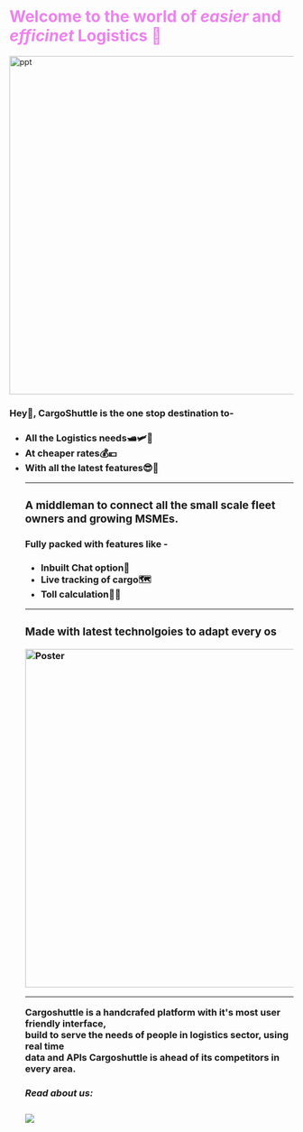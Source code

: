 <h1> <font color="violet">Welcome to the world of <b><em>easier</em></b> and <b><em>efficinet</em></b> Logistics 🚚</font></h1>
<a href="https://ibb.co/ZMP8vYj"><img src="https://i.ibb.co/NyPjfmv/ppt.png" alt="ppt" border="0" width="600px"></a>
<h3>Hey👋, CargoShuttle is the one stop destination to-<h3>
<ul>
  <li>All the Logistics needs🛥🛩🚃</li>
  <li>At cheaper rates💰💴</li>
  <li>With all the latest features😎🤩</li>
<hr color="red">
<h3>A middleman to connect all the small scale fleet owners and growing MSMEs.</h3>
<h4>Fully packed with features like -</h4> 
<ul type="disc">
  <li>Inbuilt Chat option📱</li>
  <li>Live tracking of cargo🗺</li>
  <li>Toll calculation🚥🚏</li>
</ul>
<hr>
<h3>Made with latest technolgoies to adapt every os</h3>
<a href="https://ibb.co/FJrpw9p"><img src="https://i.ibb.co/MpvdVbd/Poster.png" alt="Poster" border="0" width="600"></a>
<hr>
<p>Cargoshuttle is a handcrafed platform with it's most user friendly interface, 
<br>build to serve the needs of people in logistics sector, using real time 
<br>data and APIs Cargoshuttle is ahead of its competitors in every area.</p>
<h5>Read about us:</h5>
<img src="https://www.flaticon.com/free-icon/twitter_733579?term=twitter%20logo&page=1&position=1&related_item_id=733579"></img>
